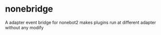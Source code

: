 # nonebridge
A adapter event bridge for nonebot2 makes plugins run at different adapter without any modify
